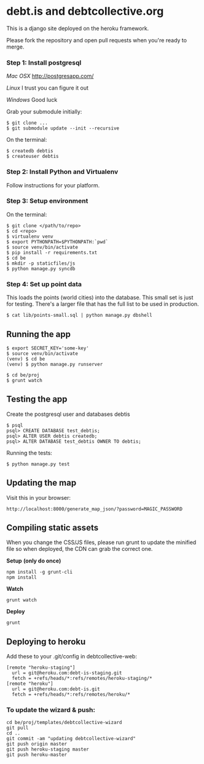 debt.is and debtcollective.org
=======

This is a django site deployed on the heroku framework.

Please fork the repository and open pull requests when you're ready to merge.

### Step 1: Install postgresql

*Mac OSX*
http://postgresapp.com/

*Linux*
I trust you can figure it out

*Windows*
Good luck

Grab your submodule initially:
```
$ git clone ...
$ git submodule update --init --recursive
```

On the terminal:
```
$ createdb debtis
$ createuser debtis
```

### Step 2: Install Python and Virtualenv

Follow instructions for your platform.

### Step 3: Setup environment

On the terminal:
```
$ git clone </path/to/repo>
$ cd <repo>
$ virtualenv venv
$ export PYTHONPATH=$PYTHONPATH:`pwd`
$ source venv/bin/activate
$ pip install -r requirements.txt
$ cd be
$ mkdir -p staticfiles/js
$ python manage.py syncdb
```

### Step 4: Set up point data

This loads the points (world cities) into the database. This small set is just for testing. There's a larger file that has the full list to be used in production.

```
$ cat lib/points-small.sql | python manage.py dbshell
```

## Running the app

```
$ export SECRET_KEY='some-key'
$ source venv/bin/activate
(venv) $ cd be
(venv) $ python manage.py runserver
```

```
$ cd be/proj
$ grunt watch
```

## Testing the app

Create the postgresql user and databases debtis
```
$ psql
psql> CREATE DATABASE test_debtis;
psql> ALTER USER debtis createdb;
psql> ALTER DATABASE test_debtis OWNER TO debtis;
```

Running the tests:
```
$ python manage.py test
```

## Updating the map

Visit this in your browser:
```
http://localhost:8000/generate_map_json/?password=MAGIC_PASSWORD
```


## Compiling static assets

When you change the CSS/JS files, please run grunt to update the minified file so when deployed, the CDN can grab the correct one.

**Setup** **(only do once)**
```
npm install -g grunt-cli
npm install
```

**Watch**
```
grunt watch
```

**Deploy**
```
grunt
```


## Deploying to heroku
Add these to your .git/config in debtcollective-web:

```
[remote "heroku-staging"]
  url = git@heroku.com:debt-is-staging.git
  fetch = +refs/heads/*:refs/remotes/heroku-staging/*
[remote "heroku"]
  url = git@heroku.com:debt-is.git
  fetch = +refs/heads/*:refs/remotes/heroku/*
```

### To update the wizard & push:
```
cd be/proj/templates/debtcollective-wizard
git pull
cd ..
git commit -am "updating debtcollective-wizard"
git push origin master
git push heroku-staging master
git push heroku-master
```
